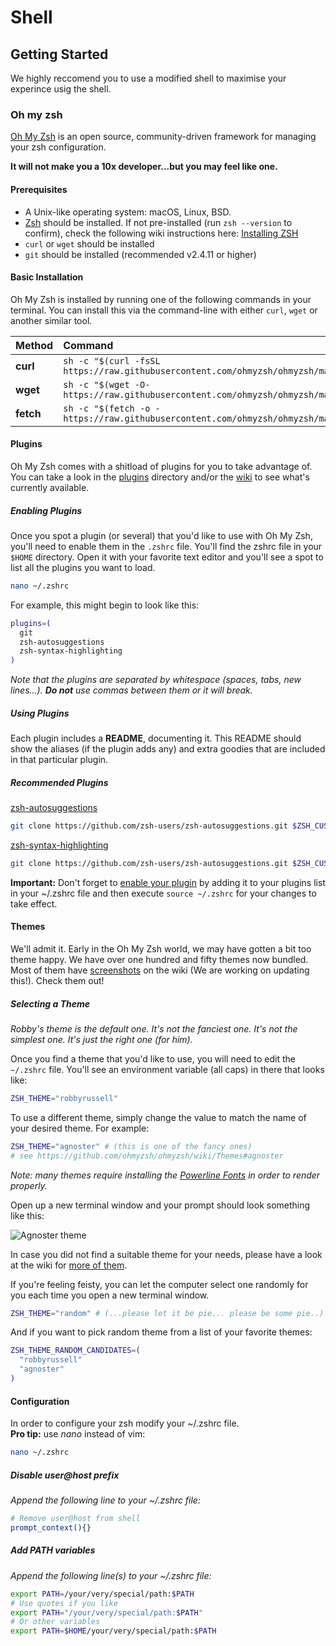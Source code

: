 # Shell
## Getting Started
We highly reccomend you to use a modified shell to maximise your experince usig the shell.
### Oh my zsh
[Oh My Zsh](https://github.com/ohmyzsh/ohmyzsh) is an open source, community-driven framework for managing your zsh configuration.

**It will not make you a 10x developer...but you may feel like one.**
#### Prerequisites

- A Unix-like operating system: macOS, Linux, BSD. 
- [Zsh](https://www.zsh.org) should be installed. If not pre-installed (run `zsh --version` to confirm), check the following wiki instructions here: [Installing ZSH](https://github.com/ohmyzsh/ohmyzsh/wiki/Installing-ZSH)
- `curl` or `wget` should be installed
- `git` should be installed (recommended v2.4.11 or higher)

#### Basic Installation

Oh My Zsh is installed by running one of the following commands in your terminal. You can install this via the command-line with either `curl`, `wget` or another similar tool.

| Method    | Command                                                                                           |
|:----------|:--------------------------------------------------------------------------------------------------|
| **curl**  | `sh -c "$(curl -fsSL https://raw.githubusercontent.com/ohmyzsh/ohmyzsh/master/tools/install.sh)"` |
| **wget**  | `sh -c "$(wget -O- https://raw.githubusercontent.com/ohmyzsh/ohmyzsh/master/tools/install.sh)"`   |
| **fetch** | `sh -c "$(fetch -o - https://raw.githubusercontent.com/ohmyzsh/ohmyzsh/master/tools/install.sh)"` |

#### Plugins

Oh My Zsh comes with a shitload of plugins for you to take advantage of. You can take a look in the [plugins](https://github.com/ohmyzsh/ohmyzsh/tree/master/plugins) directory and/or the [wiki](https://github.com/ohmyzsh/ohmyzsh/wiki/Plugins) to see what's currently available.

##### Enabling Plugins

Once you spot a plugin (or several) that you'd like to use with Oh My Zsh, you'll need to enable them in the `.zshrc` file. You'll find the zshrc file in your `$HOME` directory. Open it with your favorite text editor and you'll see a spot to list all the plugins you want to load.

```sh
nano ~/.zshrc
```

For example, this might begin to look like this:

```sh
plugins=(
  git 
  zsh-autosuggestions
  zsh-syntax-highlighting
)
```

_Note that the plugins are separated by whitespace (spaces, tabs, new lines...). **Do not** use commas between them or it will break._

##### Using Plugins

Each plugin includes a __README__, documenting it. This README should show the aliases (if the plugin adds any) and extra goodies that are included in that particular plugin.

##### Recommended Plugins

[zsh-autosuggestions](https://github.com/zsh-users/zsh-autosuggestions)
```sh
git clone https://github.com/zsh-users/zsh-autosuggestions.git $ZSH_CUSTOM/plugins/zsh-autosuggestions
```

[zsh-syntax-highlighting](https://github.com/zsh-users/zsh-syntax-highlighting)
```sh
git clone https://github.com/zsh-users/zsh-autosuggestions.git $ZSH_CUSTOM/plugins/zsh-autosuggestions
```

**Important:** Don't forget to [enable your plugin](#using-plugins) by adding it to your plugins list in your ~/.zshrc file and then execute ```source ~/.zshrc``` for your changes to take effect.

#### Themes

We'll admit it. Early in the Oh My Zsh world, we may have gotten a bit too theme happy. We have over one hundred and fifty themes now bundled. Most of them have [screenshots](https://github.com/ohmyzsh/ohmyzsh/wiki/Themes) on the wiki (We are working on updating this!). Check them out!

##### Selecting a Theme

_Robby's theme is the default one. It's not the fanciest one. It's not the simplest one. It's just the right one (for him)._

Once you find a theme that you'd like to use, you will need to edit the `~/.zshrc` file. You'll see an environment variable (all caps) in there that looks like:

```sh
ZSH_THEME="robbyrussell"
```

To use a different theme, simply change the value to match the name of your desired theme. For example:

```sh
ZSH_THEME="agnoster" # (this is one of the fancy ones)
# see https://github.com/ohmyzsh/ohmyzsh/wiki/Themes#agnoster
```

_Note: many themes require installing the [Powerline Fonts](https://github.com/powerline/fonts) in order to render properly._

Open up a new terminal window and your prompt should look something like this:

![Agnoster theme](https://cloud.githubusercontent.com/assets/2618447/6316862/70f58fb6-ba03-11e4-82c9-c083bf9a6574.png)

In case you did not find a suitable theme for your needs, please have a look at the wiki for [more of them](https://github.com/ohmyzsh/ohmyzsh/wiki/External-themes).

If you're feeling feisty, you can let the computer select one randomly for you each time you open a new terminal window.

```sh
ZSH_THEME="random" # (...please let it be pie... please be some pie..)
```

And if you want to pick random theme from a list of your favorite themes:

```sh
ZSH_THEME_RANDOM_CANDIDATES=(
  "robbyrussell"
  "agnoster"
)
```

#### Configuration
In order to configure your zsh modify your ~/.zshrc file. \
**Pro tip:** use *nano* instead of vim:
```sh
nano ~/.zshrc
```

##### Disable user@host prefix
*Append the following line to your ~/.zshrc file:*
```sh
# Remove user@host from shell
prompt_context(){}
```

##### Add PATH variables
*Append the following line(s) to your ~/.zshrc file:*
```sh
export PATH=/your/very/special/path:$PATH
# Use quotes if you like
export PATH="/your/very/special/path:$PATH"
# Or other variables
export PATH=$HOME/your/very/special/path:$PATH
```
